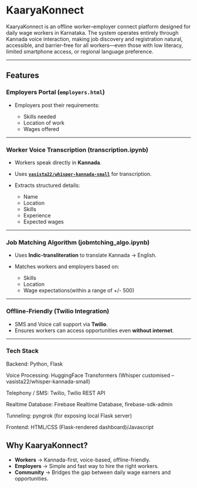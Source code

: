 
# KaaryaKonnect
KaaryaKonnect is an offline worker–employer connect platform designed for daily wage workers in Karnataka.
The system operates entirely through Kannada voice interaction, making job discovery and registration natural, accessible, 
and barrier-free for all workers—even those with low literacy, limited smartphone access, or regional language preference.

---

## Features

### Employers Portal (`employers.html`)

* Employers post their requirements:

  * Skills needed
  * Location of work
  * Wages offered

---

### Worker Voice Transcription (transcription.ipynb)

* Workers speak directly in **Kannada**.
* Uses **[`vasista22/whisper-kannada-small`](https://huggingface.co/vasista22/whisper-kannada-small)** for transcription.
* Extracts structured details:

  * Name
  * Location
  * Skills
  * Experience
  * Expected wages

---

### Job Matching Algorithm (jobmtching_algo.ipynb)

* Uses **Indic-transliteration** to translate Kannada → English.
* Matches workers and employers based on:

  * Skills
  * Location
  * Wage expectations(within a range of +/- 500)

---

### Offline-Friendly (Twilio Integration)

* SMS and Voice call support via **Twilio**.
* Ensures workers can access opportunities even **without internet**.

---

### Tech Stack

Backend: Python, Flask

Voice Processing: HuggingFace Transformers (Whisper customised – vasista22/whisper-kannada-small)

Telephony / SMS: Twilio, Twilio REST API

Realtime Database: Firebase Realtime Database, firebase-sdk-admin

Tunneling: pyngrok (for exposing local Flask server)

Frontend: HTML/CSS (Flask-rendered dashboard)/Javascript

## Why KaaryaKonnect?

* **Workers** → Kannada-first, voice-based, offline-friendly.
* **Employers** → Simple and fast way to hire the right workers.
* **Community** → Bridges the gap between daily wage earners and opportunities.


